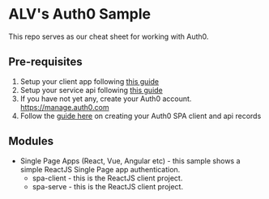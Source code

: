 # ALV's Auth0 Sample

This repo serves as our cheat sheet for working with Auth0.

## Pre-requisites

1. Setup your client app following [this guide](/spa-client/README.md)
2. Setup your service api following [this guide](/spa-server/README.md)
3. If you have not yet any, create your Auth0 account. https://manage.auth0.com
4. Follow the [guide here](/docs/SPA_GUIDE.md) on creating your Auth0 SPA client and api records

## Modules

* Single Page Apps (React, Vue, Angular etc) - this sample shows a simple ReactJS Single Page app authentication.
  * spa-client - this is the ReactJS client project. 
  * spa-serve - this is the ReactJS client project.
